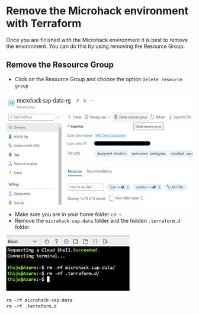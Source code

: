 # Remove the Microhack environment with Terraform
Once you are finished with the Microhack environment it is best to remove the environment. You can do this by using removing the Resource Group.

## Remove the Resource Group
* Click on the Resource Group and choose the option `Delete resource group`

<img src="images/cleanup/removeRG.png" height=300>

* Make sure you are in your home folder `cd ~`
* Remove the `microhack-sap-data` folder and the hidden `.terraform.d` folder

<img src="images/cleanup/removeTF.png" height=150>

```
rm -rf microhack-sap-data
rm -rf .terraform.d
```